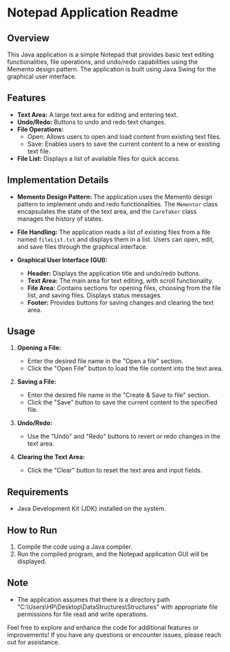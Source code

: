 # Notepad Application Readme

## Overview
This Java application is a simple Notepad that provides basic text editing functionalities, file operations, and undo/redo capabilities using the Memento design pattern. The application is built using Java Swing for the graphical user interface.

## Features
- **Text Area:** A large text area for editing and entering text.
- **Undo/Redo:** Buttons to undo and redo text changes.
- **File Operations:**
  - Open: Allows users to open and load content from existing text files.
  - Save: Enables users to save the current content to a new or existing text file.
- **File List:** Displays a list of available files for quick access.

## Implementation Details
- **Memento Design Pattern:** The application uses the Memento design pattern to implement undo and redo functionalities. The `Mementor` class encapsulates the state of the text area, and the `CareTaker` class manages the history of states.
  
- **File Handling:** The application reads a list of existing files from a file named `fileList.txt` and displays them in a list. Users can open, edit, and save files through the graphical interface.

- **Graphical User Interface (GUI):**
  - **Header:** Displays the application title and undo/redo buttons.
  - **Text Area:** The main area for text editing, with scroll functionality.
  - **File Area:** Contains sections for opening files, choosing from the file list, and saving files. Displays status messages.
  - **Footer:** Provides buttons for saving changes and clearing the text area.

## Usage
1. **Opening a File:**
   - Enter the desired file name in the "Open a file" section.
   - Click the "Open File" button to load the file content into the text area.

2. **Saving a File:**
   - Enter the desired file name in the "Create & Save to file" section.
   - Click the "Save" button to save the current content to the specified file.

3. **Undo/Redo:**
   - Use the "Undo" and "Redo" buttons to revert or redo changes in the text area.

4. **Clearing the Text Area:**
   - Click the "Clear" button to reset the text area and input fields.

## Requirements
- Java Development Kit (JDK) installed on the system.

## How to Run
1. Compile the code using a Java compiler.
2. Run the compiled program, and the Notepad application GUI will be displayed.

## Note
- The application assumes that there is a directory path "C:\Users\HP\Desktop\DataStructures\Structures\" with appropriate file permissions for file read and write operations.

Feel free to explore and enhance the code for additional features or improvements! If you have any questions or encounter issues, please reach out for assistance.
